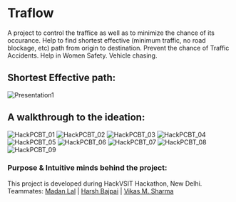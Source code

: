# Traflow
A project to control the traffice as well as to minimize the chance of its occurance.
Help to find shortest effective (minimum traffic, no road blockage, etc) path from origin to destination.
Prevent the chance of Traffic Accidents.
Help in Women Safety.
Vehicle chasing.

## Shortest Effective path:
![Presentation1](https://user-images.githubusercontent.com/32240906/94035664-fe597a80-fde0-11ea-9342-9ea443bcfeed.gif)

## A walkthrough to the ideation:
![HackPCBT_01](https://user-images.githubusercontent.com/32240906/94035547-d79b4400-fde0-11ea-9dd1-a0dcb4252aca.jpg)
![HackPCBT_02](https://user-images.githubusercontent.com/32240906/94035613-ef72c800-fde0-11ea-98ad-6a1693b96f58.jpg)
![HackPCBT_03](https://user-images.githubusercontent.com/32240906/94035623-f1d52200-fde0-11ea-82e2-2fe6a5426d0e.jpg)
![HackPCBT_04](https://user-images.githubusercontent.com/32240906/94035628-f3064f00-fde0-11ea-9080-361abce6362a.jpg)
![HackPCBT_05](https://user-images.githubusercontent.com/32240906/94035634-f4377c00-fde0-11ea-9e2e-e3684ac99659.jpg)
![HackPCBT_06](https://user-images.githubusercontent.com/32240906/94035643-f6013f80-fde0-11ea-9aa4-a5f3465ef468.jpg)
![HackPCBT_07](https://user-images.githubusercontent.com/32240906/94035645-f699d600-fde0-11ea-8d5c-747634b20f55.jpg)
![HackPCBT_08](https://user-images.githubusercontent.com/32240906/94035649-f8639980-fde0-11ea-918b-30922eba674c.jpg)
![HackPCBT_09](https://user-images.githubusercontent.com/32240906/94035652-f994c680-fde0-11ea-9583-57612dedafe4.jpg)

### Purpose & Intuitive minds behind the project:
This project is developed during HackVSIT Hackathon, New Delhi. <br>
Teammates: [Madan Lal](github.com/NorinMp143) | [Harsh Bajpai](https://github.com/bajpai244/) | [Vikas M. Sharma](https://github.com/VikasSharma1729)
